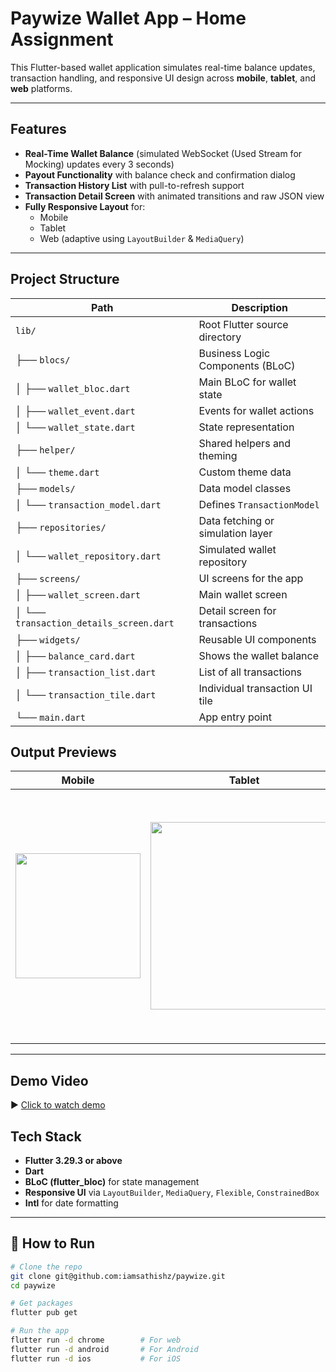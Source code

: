 # Paywize Wallet App – Home Assignment

This Flutter-based wallet application simulates real-time balance updates, transaction handling, and responsive UI design across **mobile**, **tablet**, and **web** platforms.

---

## Features

- **Real-Time Wallet Balance** (simulated WebSocket (Used Stream for Mocking) updates every 3 seconds)
- **Payout Functionality** with balance check and confirmation dialog
- **Transaction History List** with pull-to-refresh support
- **Transaction Detail Screen** with animated transitions and raw JSON view
- **Fully Responsive Layout** for:
  - Mobile
  - Tablet
  - Web (adaptive using `LayoutBuilder` & `MediaQuery`)

---

## Project Structure

| Path                                | Description                             |
|-------------------------------------|-----------------------------------------|
| `lib/`                              | Root Flutter source directory           |
| ├── `blocs/`                        | Business Logic Components (BLoC)        |
| │   ├── `wallet_bloc.dart`         | Main BLoC for wallet state              |
| │   ├── `wallet_event.dart`        | Events for wallet actions               |
| │   └── `wallet_state.dart`        | State representation                    |
| ├── `helper/`                       | Shared helpers and theming              |
| │   └── `theme.dart`               | Custom theme data                       |
| ├── `models/`                       | Data model classes                      |
| │   └── `transaction_model.dart`   | Defines `TransactionModel`              |
| ├── `repositories/`                 | Data fetching or simulation layer       |
| │   └── `wallet_repository.dart`   | Simulated wallet repository             |
| ├── `screens/`                      | UI screens for the app                  |
| │   ├── `wallet_screen.dart`       | Main wallet screen                      |
| │   └── `transaction_details_screen.dart` | Detail screen for transactions     |
| ├── `widgets/`                      | Reusable UI components                  |
| │   ├── `balance_card.dart`        | Shows the wallet balance                |
| │   ├── `transaction_list.dart`    | List of all transactions                |
| │   └── `transaction_tile.dart`    | Individual transaction UI tile          |
| └── `main.dart`                     | App entry point                         |





## Output Previews

| Mobile | Tablet | Web |
|--------|--------|-----|
| <img src="https://github.com/user-attachments/assets/ed530020-f0ad-4b9a-858c-154b3da30470" width="200"/> | <img src="https://github.com/user-attachments/assets/856d9e08-1b0d-44e2-bc35-e1f6288d6a20" width="300"/> | <img src="https://github.com/user-attachments/assets/025a4081-ca6b-4a0f-b406-d4277b6bffaf" width="400"/> |

---

## Demo Video

▶️ [Click to watch demo](https://github.com/iamsathishz/paywize/blob/master/assets/demo.mp4)

## Tech Stack

- **Flutter 3.29.3 or above**
- **Dart**
- **BLoC (flutter_bloc)** for state management
- **Responsive UI** via `LayoutBuilder`, `MediaQuery`, `Flexible`, `ConstrainedBox`
- **Intl** for date formatting

---

## 🚀 How to Run

```bash
# Clone the repo
git clone git@github.com:iamsathishz/paywize.git
cd paywize

# Get packages
flutter pub get

# Run the app
flutter run -d chrome        # For web
flutter run -d android       # For Android
flutter run -d ios           # For iOS

